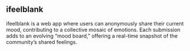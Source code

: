 ## ifeelblank

ifeelblank is a web app where users can anonymously share their current mood, contributing to a collective mosaic of emotions. Each submission adds to an evolving “mood board,” offering a real-time snapshot of the community’s shared feelings.
